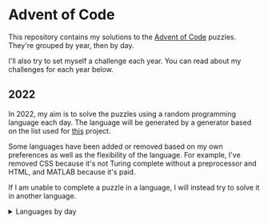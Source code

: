 # Advent of Code

This repository contains my solutions to the
[Advent of Code](https://adventofcode.com/) puzzles. They're grouped by year,
then by day.

I'll also try to set myself a challenge each year. You can read about my
challenges for each year below.

## 2022

In 2022, my aim is to solve the puzzles using a random programming language
each day. The language will be generated by a generator based on the list used
for [this](https://perchance.org/programming-languge) project.

Some languages have been added or removed based on my own preferences as well
as the flexibility of the language. For example, I've removed CSS because it's
not Turing complete without a preprocessor and HTML, and MATLAB because it's
paid.

If I am unable to complete a puzzle in a language, I will instead try to solve
it in another language.

<details>
<summary>Languages by day</summary>

| Day | Randomised Language          | Notes                                                                                                                                                                                                                                                    |
|-----|------------------------------|----------------------------------------------------------------------------------------------------------------------------------------------------------------------------------------------------------------------------------------------------------|
| 1   | [Awk](./2022/day_1)          |                                                                                                                                                                                                                                                          |
| 2   | [Scratch](./2022/day_2)      |                                                                                                                                                                                                                                                          |
| 3   | [Ladder Logic](./2022/day_3) | Ladder Logic doesn't have great support for text manipulation.<br>Completed day 3 in Python                                                                                                                                                              |
| 4   | [JavaScript](./2022/day_4)   |                                                                                                                                                                                                                                                          |
| 5   | [AutoIt](./2022/day_5)       | I missed quite a few days due to other engagements, so I completed the next few in Python to get them done on the same day                                                                                                                               |
| 6   | [ABAP](./2022/day_6)         | Completed in Python                                                                                                                                                                                                                                      |
| 7   | [Lua](./2022/day_7)          | Completed in Python. I really enjoyed this challenge, though!                                                                                                                                                                                            |
| 8   | [Ada](./2022/day_8)          | Completed in Python. This one caused me more trouble than I care to admit!                                                                                                                                                                               |
| 9   | [CoffeeScript](./2022/day_9) | Completed in Python. I actually found part 2 of this one quite difficult! Got there in the end though, with the help of a handy debug renderer                                                                                                           |
| 10  | [Objective-C](./2022/day_10) | Completed in Python. I really enjoyed this one! I thought the concept was really interesting.                                                                                                                                                            |
| 11  | [Prolog](./2022/day_10)      | Completed in Python. This was really, really tricky to get part 2. I eventually read about [the congruence modulo](https://www.khanacademy.org/computing/computer-science/cryptography/modarithmetic/a/congruence-modulo) and got it figured out though. |
| 12  | [C#](./2022/day_12)          | I'm not sure I'm going to be able to do any new languages. This one took me a few goes, and I tried a DFS and A* before trying BFS. I left my A* attempt in the repo for funsies!                                                                        |

</details>
